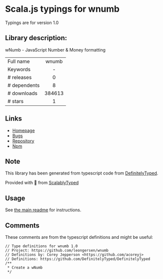 
# Scala.js typings for wnumb

Typings are for version 1.0

## Library description:
wNumb - JavaScript Number & Money formatting

|                    |                 |
| ------------------ | :-------------: |
| Full name          | wnumb |
| Keywords           | - |
| # releases         | 0 |
| # dependents       | 8 |
| # downloads        | 384613 |
| # stars            | 1 |

## Links
- [Homepage](https://github.com/leongersen/wnumb)
- [Bugs](https://github.com/leongersen/wnumb/issues)
- [Repository](https://github.com/leongersen/wnumb)
- [Npm](https://www.npmjs.com/package/wnumb)
    


## Note
This library has been generated from typescript code from [DefinitelyTyped](https://definitelytyped.org).

Provided with :purple_heart: from [ScalablyTyped](https://github.com/oyvindberg/ScalablyTyped)

## Usage
See [the main readme](../../readme.md) for instructions.

## Comments

These comments are from the typescript definitions and might be useful:
```
// Type definitions for wnumb 1.0
// Project: https://github.com/leongersen/wnumb
// Definitions by: Corey Jepperson <https://github.com/acoreyj>
// Definitions: https://github.com/DefinitelyTyped/DefinitelyTyped
/**
 * Create a wNumb
 */

```

